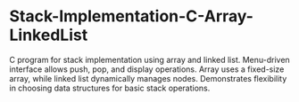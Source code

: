 # Stack-Implementation-C-Array-LinkedList
C program for stack implementation using array and linked list. Menu-driven interface allows push, pop, and display operations. Array uses a fixed-size array, while linked list dynamically manages nodes. Demonstrates flexibility in choosing data structures for basic stack operations.
